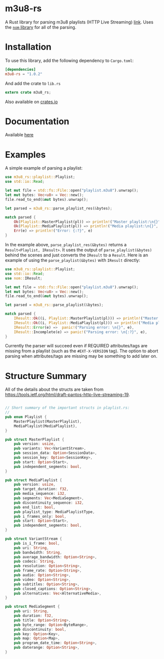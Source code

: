 # m3u8-rs
A Rust library for parsing m3u8 playlists (HTTP Live Streaming) [link](https://tools.ietf.org/html/draft-pantos-http-live-streaming-19).
Uses the [`nom` library](https://github.com/Geal/nom) for all of the parsing.

# Installation
To use this library, add the following dependency to `Cargo.toml`:

```toml
[dependencies]
m3u8-rs = "1.0.2"
```

And add the crate to `lib.rs`

```rust
extern crate m3u8_rs;
```

Also available on [crates.io](https://crates.io/crates/m3u8-rs)

# Documentation

Available [here](https://rutgersc.github.io/doc/m3u8_rs/index.html)

# Examples

A simple example of parsing a playlist:

```rust
use m3u8_rs::playlist::Playlist;
use std::io::Read;

let mut file = std::fs::File::open("playlist.m3u8").unwrap();
let mut bytes: Vec<u8> = Vec::new();
file.read_to_end(&mut bytes).unwrap();

let parsed = m3u8_rs::parse_playlist_res(&bytes);

match parsed {
    Ok(Playlist::MasterPlaylist(pl)) => println!("Master playlist:\n{}", pl),
    Ok(Playlist::MediaPlaylist(pl)) => println!("Media playlist:\n{}", pl),
    Err(e) => println!("Error: {:?}", e)
}

```

In the example above, `parse_playlist_res(&bytes)` returns a `Result<Playlist, IResult>`. It uses
the output of `parse_playlist(&bytes)` behind the scenes and just converts the `IResult` to a `Result`.
Here is an example of using the `parse_playlist(&bytes)` with `IResult` directly:

```rust
use m3u8_rs::playlist::Playlist;
use std::io::Read;
use nom::IResult;

let mut file = std::fs::File::open("playlist.m3u8").unwrap();
let mut bytes: Vec<u8> = Vec::new();
file.read_to_end(&mut bytes).unwrap();

let parsed = m3u8_rs::parse_playlist(&bytes);

match parsed {
    IResult::Ok((i, Playlist::MasterPlaylist(pl))) => println!("Master playlist:\n{}", pl),
    IResult::Ok((i, Playlist::MediaPlaylist(pl))) => println!("Media playlist:\n{}", pl),
    IResult::Error(e) =>  panic!("Parsing error: \n{}", e),
    IResult::Incomplete(e) => panic!("Parsing error: \n{:?}", e),
}
```

Currently the parser will succeed even if REQUIRED attributes/tags are missing from a playlist (such as the `#EXT-X-VERSION` tag).
The option to abort parsing when attributes/tags are missing may be something to add later on.

# Structure Summary

All of the details about the structs are taken from https://tools.ietf.org/html/draft-pantos-http-live-streaming-19.


```rust

// Short summary of the important structs in playlist.rs:
//
pub enum Playlist {
    MasterPlaylist(MasterPlaylist),
    MediaPlaylist(MediaPlaylist),
}

pub struct MasterPlaylist {
    pub version: usize,
    pub variants: Vec<VariantStream>,
    pub session_data: Option<SessionData>,
    pub session_key: Option<SessionKey>,
    pub start: Option<Start>,
    pub independent_segments: bool,
}

pub struct MediaPlaylist {
    pub version: usize,
    pub target_duration: f32,
    pub media_sequence: i32,
    pub segments: Vec<MediaSegment>,
    pub discontinuity_sequence: i32,
    pub end_list: bool,
    pub playlist_type: MediaPlaylistType,
    pub i_frames_only: bool,
    pub start: Option<Start>,
    pub independent_segments: bool,
}

pub struct VariantStream {
    pub is_i_frame: bool,
    pub uri: String,
    pub bandwidth: String,
    pub average_bandwidth: Option<String>,
    pub codecs: String,
    pub resolution: Option<String>,
    pub frame_rate: Option<String>,
    pub audio: Option<String>,
    pub video: Option<String>,
    pub subtitles: Option<String>,
    pub closed_captions: Option<String>,
    pub alternatives: Vec<AlternativeMedia>,
}

pub struct MediaSegment {
    pub uri: String,
    pub duration: f32,
    pub title: Option<String>,
    pub byte_range: Option<ByteRange>,
    pub discontinuity: bool,
    pub key: Option<Key>,
    pub map: Option<Map>,
    pub program_date_time: Option<String>,
    pub daterange: Option<String>,
}

```
